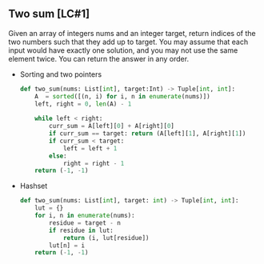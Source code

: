 ## Two sum [LC#1]
Given an array of integers nums and an integer target, return indices of the two numbers such that they add up to target.
You may assume that each input would have exactly one solution, and you may not use the same element twice.
You can return the answer in any order.

- Sorting and two pointers
    ```python
    def two_sum(nums: List[int], target:Int) -> Tuple[int, int]:
        A  = sorted([(n, i) for i, n in enumerate(nums)])
        left, right = 0, len(A) - 1
        
        while left < right:
            curr_sum = A[left][0] + A[right][0]
            if curr_sum == target: return (A[left][1], A[right][1])
            if curr_sum < target:
                left = left + 1
            else:
                right = right - 1
        return (-1, -1)

    ```
- Hashset
    ```python
    def two_sum(nums: List[int], target: int) -> Tuple[int, int]:
        lut = {}
        for i, n in enumerate(nums):
            residue = target - n
            if residue in lut:
                return (i, lut[residue])
            lut[n] = i
        return (-1, -1)
    ```

